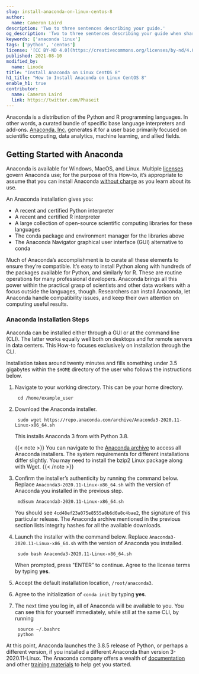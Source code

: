 ```yaml
---
slug: install-anaconda-on-linux-centos-8
author:
  name: Cameron Laird
description: 'Two to three sentences describing your guide.'
og_description: 'Two to three sentences describing your guide when shared on social media.'
keywords: ['anaconda linux']
tags: ['python', 'centos']
license: '[CC BY-ND 4.0](https://creativecommons.org/licenses/by-nd/4.0)'
published: 2021-08-10
modified_by:
  name: Linode
title: "Install Anaconda on Linux CentOS 8"
h1_title: "How to Install Anaconda on Linux CentOS 8"
enable_h1: true
contributor:
  name: Cameron Laird
  link: https://twitter.com/Phaseit
---
```

Anaconda is a distribution of the Python and R programming languages. In other words, a curated bundle of specific base language interpreters and add-ons.  [Anaconda, Inc.](http://anaconda.com) generates it for a user base primarily focused on scientific computing, data analytics, machine learning, and allied fields.

## Getting Started with Anaconda

Anaconda is available for Windows, MacOS, and Linux. Multiple [licenses](https://www.anaconda.com/pricing) govern Anaconda use; for the purpose of this How-to, it’s appropriate to assume that you can install Anaconda [without charge](https://www.anaconda.com/products/individual) as you learn about its use.

An Anaconda installation gives you:

- A recent and certified Python interpreter
- A recent and certified R interpreter
- A large collection of open-source scientific computing libraries for these languages
- The conda package and environment manager for the libraries above
- The Anaconda Navigator graphical user interface (GUI) alternative to conda

Much of Anaconda’s accomplishment is to curate all these elements to ensure they’re compatible. It’s easy to install Python along with hundreds of the packages available for Python, and similarly for R. These are routine operations for many professional developers. Anaconda brings all this power within the practical grasp of scientists and other data workers with a focus outside the languages, though. Researchers can install Anaconda, let Anaconda handle compatibility issues, and keep their own attention on computing useful results.

### Anaconda Installation Steps

Anaconda can be installed either through a GUI or at the command line (CLI). The latter works equally well both on desktops and for remote servers in data centers. This How-to focuses exclusively on installation through the CLI.

Installation takes around twenty minutes and fills something under 3.5 gigabytes within the `$HOME` directory of the user who follows the instructions below.

1. Navigate to your working directory. This can be your home directory.

        cd /home/example_user

1. Download the Anaconda installer.

        sudo wget https://repo.anaconda.com/archive/Anaconda3-2020.11-Linux-x86_64.sh

    This installs Anaconda 3 from with Python 3.8.

    {{< note >}}
You can navigate to the [Anaconda archive](https://repo.anaconda.com/archive) to access all Anaconda installers. The system requirements for different installations differ slightly. You may need to install the bzip2 Linux package along with Wget.
    {{< /note >}}

1. Confirm the installer’s authenticity by running the command below. Replace `Anaconda3-2020.11-Linux-x86_64.sh` with the version of Anaconda you installed in the previous step.

        md5sum Anaconda3-2020.11-Linux-x86_64.sh

    You should see `4cd48ef23a075e8555a8b6d0a8c4bae2`, the signature of this particular release. The Anaconda archive mentioned in the previous section lists integrity hashes for all the available downloads.

1. Launch the installer with the command below. Replace `Anaconda3-2020.11-Linux-x86_64.sh` with the version of Anaconda you installed.

        sudo bash Anaconda3-2020.11-Linux-x86_64.sh

    When prompted, press "ENTER” to continue. Agree to the license terms by typing **yes**.

1. Accept the default installation location, `/root/anaconda3`.

1. Agree to the initialization of `conda init` by typing **yes**.

1. The next time you log in, all of Anaconda will be available to you. You can see this for yourself immediately, while still at the same CLI, by running

        source ~/.bashrc
        python

At this point, Anaconda launches the 3.8.5 release of Python, or perhaps a different version, if you installed a different Anaconda than version 3-2020.11-Linux. The Anaconda company offers a wealth of [documentation](https://docs.anaconda.com/anaconda/) and other [training materials](https://www.anaconda.com/help) to help get you started.












